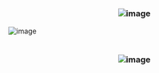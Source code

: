 # <h3 align="center"> ![image](https://github.com/user-attachments/assets/346d5eb1-72b0-466c-99f2-59a5dc2f1c22)
![image](https://github.com/user-attachments/assets/22d0bd39-e4d8-4ed6-ba59-e71393311427)
# <h3 align="center"> ![image](https://github.com/user-attachments/assets/3df65a4d-3586-4e46-a360-b13ec8aec833)
